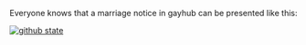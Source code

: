 Everyone knows that a marriage notice in gayhub can be presented like this:  

[![github state](https://github-readme-stats.vercel.app/api?username=Ziqi-Yang)]()
